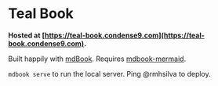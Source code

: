 # Teal Book

**Hosted at [https://teal-book.condense9.com](https://teal-book.condense9.com).**

Built happily with [mdBook](https://github.com/rust-lang/mdBook). Requires
[mdbook-mermaid](https://github.com/badboy/mdbook-mermaid).

`mdbook serve` to run the local server. Ping @rmhsilva to deploy.
